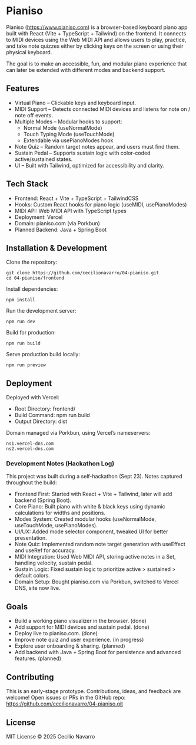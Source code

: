 # Pianiso
Pianiso (https://www.pianiso.com) is a browser-based keyboard piano app built with React (Vite + TypeScript + Tailwind) on the frontend. It connects to MIDI devices using the Web MIDI API and allows users to play, practice, and take note quizzes either by clicking keys on the screen or using their physical keyboard.

The goal is to make an accessible, fun, and modular piano experience that can later be extended with different modes and backend support.

## Features
* Virtual Piano – Clickable keys and keyboard input.
* MIDI Support – Detects connected MIDI devices and listens for note on / note off events.
* Multiple Modes – Modular hooks to support:
    * Normal Mode (useNormalMode)
    * Touch Typing Mode (useTouchMode)
    * Extendable via usePianoModes hook
* Note Quiz – Random target notes appear, and users must find them.
* Sustain Pedal – Supports sustain logic with color-coded active/sustained states.
* UI – Built with Tailwind, optimized for accessibility and clarity.

## Tech Stack
* Frontend: React + Vite + TypeScript + TailwindCSS
* Hooks: Custom React hooks for piano logic (useMIDI, usePianoModes)
* MIDI API: Web MIDI API with TypeScript types
* Deployment: Vercel
* Domain: pianiso.com (via Porkbun)
* Planned Backend: Java + Spring Boot

## Installation & Development
Clone the repository:
```
git clone https://github.com/cecilionavarro/04-pianiso.git
cd 04-pianiso/frontend
```
Install dependencies:
```
npm install
```
Run the development server:
```
npm run dev
```
Build for production:
```
npm run build
```
Serve production build locally:
```
npm run preview
```

## Deployment
Deployed with Vercel:
* Root Directory: frontend/
* Build Command: npm run build
* Output Directory: dist

Domain managed via Porkbun, using Vercel’s nameservers:
```
ns1.vercel-dns.com
ns2.vercel-dns.com
```
### Development Notes (Hackathon Log)
This project was built during a self-hackathon (Sept 23). Notes captured throughout the build:
- Frontend First: Started with React + Vite + Tailwind, later will add backend (Spring Boot).
- Core Piano: Built piano with white & black keys using dynamic calculations for widths and positions.
- Modes System: Created modular hooks (useNormalMode, useTouchMode, usePianoModes).
- UI/UX: Added mode selector component, tweaked UI for better presentation.
- Note Quiz: Implemented random note target generation with useEffect and useRef for accuracy.
- MIDI Integration: Used Web MIDI API, storing active notes in a Set, handling velocity, sustain pedal.
- Sustain Logic: Fixed sustain logic to prioritize active > sustained > default colors.
- Domain Setup: Bought pianiso.com via Porkbun, switched to Vercel DNS, site now live.

## Goals
- Build a working piano visualizer in the browser. (done)
- Add support for MIDI devices and sustain pedal. (done)
- Deploy live to pianiso.com. (done)
- Improve note quiz and user experience. (in progress)
- Explore user onboarding & sharing. (planned)
- Add backend with Java + Spring Boot for persistence and advanced features. (planned)

## Contributing
This is an early-stage prototype. Contributions, ideas, and feedback are welcome!
Open issues or PRs in the GitHub repo: https://github.com/cecilionavarro/04-pianiso.git

## License
MIT License © 2025 Cecilio Navarro